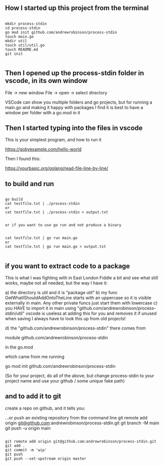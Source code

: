 
## How I started up this project from the terminal

```

mkdir process-stdin
cd process-stdin
go mod init github.com/andrewrobinson/process-stdin
touch main.go
mkdir util
touch util/util.go
touch README.md
git init


```

## Then I opened up the process-stdin folder in vscode, in its own window

File -> new window
File -> open -> select directory

VSCode can show you multiple folders and go projects, but for running a main.go
and making it happy with packages I find it is best to have a window per folder with a go.mod in it


## Then I started typing into the files in vscode

This is your simplest program, and how to run it

https://gobyexample.com/hello-world

Then I found this:

https://yourbasic.org/golang/read-file-line-by-line/

## to build and run

```

go build
cat testfile.txt | ./process-stdin
or 
cat testfile.txt | ./process-stdin > output.txt


or if you want to use go run and not produce a binary


cat testfile.txt | go run main.go
or
cat testfile.txt | go run main.go > output.txt


```

## if you want to extract code to a package

This is what I was fighting with in East London
Fiddle a bit and see what still works, maybe not all needed, but the way I have it:

a) the directory is util and it is "package util"
b) my func GetWhatIShouldAddOntoTheLine starts with an uppercase so it is visible externally in main. Any other private funcs just start them with lowercase
c) you HAVE to import it in main using "github.com/andrewrobinson/process-stdin/util"
vscode is useless at adding this for you and removes it if unused when saving
I always have to look this up from old projects!

d) the "github.com/andrewrobinson/process-stdin" there comes from

module github.com/andrewrobinson/process-stdin

in the go.mod

which came from me running 

go mod init github.com/andrewrobinson/process-stdin


(So for your project, do all of the above, but change process-stdin to your project name and use your github / some unique fake path)

## and to add it to git

create a repo on github, and it tells you:

…or push an existing repository from the command line
git remote add origin git@github.com:andrewrobinson/process-stdin.git
git branch -M main
git push -u origin main


```

git remote add origin git@github.com:andrewrobinson/process-stdin.git
git add .
git commit -m 'wip'
git push
git push --set-upstream origin master



